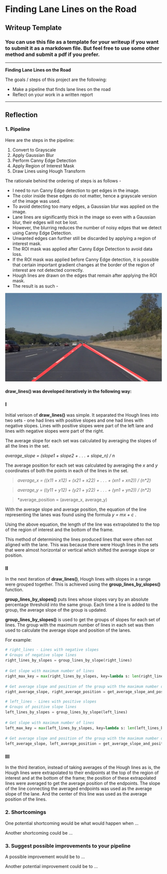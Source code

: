 # **Finding Lane Lines on the Road** 

## Writeup Template

### You can use this file as a template for your writeup if you want to submit it as a markdown file. But feel free to use some other method and submit a pdf if you prefer.

---

**Finding Lane Lines on the Road**

The goals / steps of this project are the following:
* Make a pipeline that finds lane lines on the road
* Reflect on your work in a written report


[//]: # (Image References)

[solidWhiteRight]: ./test_images_output/solidWhiteRight.jpg "solidWhiteRight.jpg"

[intersecting]: ./shortcomings/intersecting.png "intersecting"

[underfit]: ./shortcomings/underfit.png "underfit"

---

## Reflection

### 1. Pipeline
Here are the steps in the pipeline:
1. Convert to Grayscale
2. Apply Gaussian Blur
3. Perform Canny Edge Detection
4. Apply Region of Interest Mask
5. Draw Lines using Hough Transform

The rationale behind the ordering of steps is as follows -
- I need to run Canny Edge detection to get edges in the image.
- The color inside these edges do not matter, hence a grayscale version of the image was used.
- To avoid detecting too many edges, a Gaussian blur was applied on the image. 
- Lane lines are significantly thick in the image so even with a Gaussian blur, their edges will not be lost.
- However, the blurring reduces the number of noisy edges that we detect using Canny Edge Detection.
- Unwanted edges can further still be discarded by applying a region of interest mask.
- The ROI mask was applied after Canny Edge Detection to avoid data loss. 
- If the ROI mask was applied before Canny Edge detection, it is possible that certain important gradient changes at the border of the region of interest are not detected correctly.
- Hough lines are drawn on the edges that remain after applying the ROI mask.
- The result is as such -

![alt text][solidWhiteRight]

#### draw_lines() was developed iteratively in the following way:

### I

Initial verison of **draw_lines()** was simple. It separated the Hough lines into two sets - one had lines with positive slopes and one had lines with negative slopes. Lines with positive slopes were part of the left lane and lines with negative slopes were part of the right.

The average slope for each set was calculated by averaging the slopes of all the lines in the set. 

*average_slope = (slope1 + slope2 + . . . + slope_n) / n*

The average position for each set was calculated by averaging the *x* and *y* coordinates of both the points in each of the lines in the set.

> *average_x = ((x11 + x12) + (x21 + x22) + . . . + (xn1 + xn2)) / (n\*2)*

> *average_y = ((y11 + y12) + (y21 + y22) + . . . + (yn1 + yn2)) / (n\*2)*

> *average_position = (average_x, average_y)

With the average slope and average position, the equation of the line representing the lanes was found using the formula *y = mx + c* .

Using the above equation, the length of the line was extrapolated to the top of the region of interest and the bottom of the frame.

This method of determining the lines produced lines that were often not aligned with the lane. This was because there were Hough lines in the sets that were almost horizontal or vertical which shifted the average slope or position.

### II

In the next iteration of **draw_lines()**, Hough lines with slopes in a range were grouped together. This is achieved using the **group_lines_by_slopes()** function. 

**group_lines_by_slopes()** puts lines whose slopes vary by an absolute percentage threshold into the same group. Each time a line is added to the group, the average slope of the group is updated.

**group_lines_by_slopes()** is used to get the groups of slopes for each set of lines. The group with the maximum number of lines in each set was then used to calculate the average slope and position of the lanes.

For example:


```python
# right_lines - Lines with negative slopes
# Groups of negative slope lines
right_lines_by_slopes = group_lines_by_slope(right_lines) 

# Get slope with maximum number of lines
right_max_key = max(right_lines_by_slopes, key=lambda s: len(right_lines_by_slopes[s]))

# Get average slope and position of the group with the maximum number of lines
right_average_slope, right_average_position = get_average_slope_and_position(right_lines_by_slopes[right_max_key], shape=imshape)
```



```python
# left_lines - Lines with positive slopes
# Groups of positive slope lines
left_lines_by_slopes = group_lines_by_slope(left_lines) 

# Get slope with maximum number of lines
left_max_key = max(left_lines_by_slopes, key=lambda s: len(left_lines_by_slopes[s]))

# Get average slope and position of the group with the maximum number of lines
left_average_slope, left_average_position = get_average_slope_and_position(left_lines_by_slopes[left_max_key], shape=imshape)
```

### III

In the third iteration, instead of taking averages of the Hough lines as is, the Hough lines were extrapolated to their endpoints at the top of the region of interest and at the bottom of the frame; the position of these extrapolated lines were averaged to get the average position of the endpoints. The slope of the line connecting the averaged endpoints was used as the average slope of the lane. And the center of this line was used as the average position of the lines.


### 2. Shortcomings


One potential shortcoming would be what would happen when ... 

Another shortcoming could be ...


### 3. Suggest possible improvements to your pipeline

A possible improvement would be to ...

Another potential improvement could be to ...
